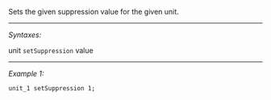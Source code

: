Sets the given suppression value for the given unit.


---
*Syntaxes:*

unit `setSuppression` value

---
*Example 1:*

```sqf
unit_1 setSuppression 1;
```
